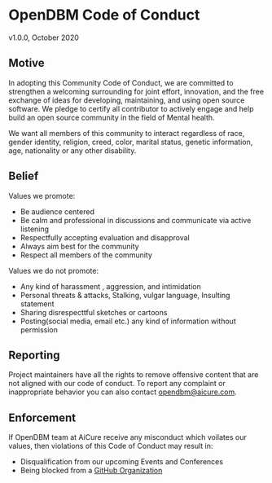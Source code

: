# OpenDBM Code of Conduct

v1.0.0, October 2020


## Motive

In adopting this Community Code of Conduct, we are committed to strengthen a welcoming surrounding for joint effort, innovation, and the free exchange of ideas for developing, maintaining, and using open source software. We pledge to certify all contributor to actively engage and help build an open source community in the field of Mental health.

We want all members of this community to interact regardless of race, gender identity, religion, creed, color, marital status, genetic information, age, nationality or any other disability.

## Belief

Values we promote:

- Be audience centered
- Be calm and professional in discussions and communicate via active listening
- Respectfully accepting evaluation and disapproval
- Always aim best for the community
- Respect all members of the community

Values we do not promote:

- Any kind of harassment   , aggression, and intimidation
- Personal threats & attacks, Stalking, vulgar language, Insulting statement
- Sharing disrespecttful sketches or cartoons
- Posting(social media, email etc.) any kind of information without permission

## Reporting

Project maintainers have all the rights to remove offensive content that are not aligned with our code of conduct. To report any complaint or inappropriate behavior you can also contact [opendbm@aicure.com](mailto:opendbm@aicure.com).

## Enforcement

If OpenDBM team at AiCure receive any misconduct which voilates our values, then violations of this Code of Conduct may result in:
  * Disqualification from our upcoming Events and Conferences
  * Being blocked from a [GitHub Organization](https://help.github.com/articles/blocking-a-user-from-your-organization/)
